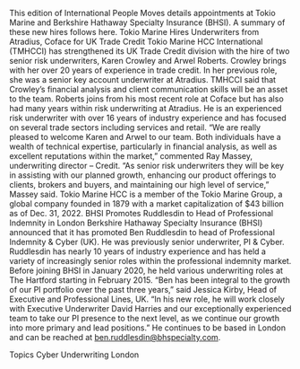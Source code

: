 This edition of International People Moves details appointments at Tokio Marine and Berkshire Hathaway Specialty Insurance (BHSI).
A summary of these new hires follows here.
Tokio Marine Hires Underwriters from Atradius, Coface for UK Trade Credit
Tokio Marine HCC International (TMHCCI) has strengthened its UK Trade Credit division with the hire of two senior risk underwriters, Karen Crowley and Arwel Roberts.
Crowley brings with her over 20 years of experience in trade credit. In her previous role, she was a senior key account underwriter at Atradius. TMHCCI said that Crowley’s financial analysis and client communication skills will be an asset to the team.
Roberts joins from his most recent role at Coface but has also had many years within risk underwriting at Atradius. He is an experienced risk underwriter with over 16 years of industry experience and has focused on several trade sectors including services and retail.
“We are really pleased to welcome Karen and Arwel to our team. Both individuals have a wealth of technical expertise, particularly in financial analysis, as well as excellent reputations within the market,” commented Ray Massey, underwriting director – Credit.
“As senior risk underwriters they will be key in assisting with our planned growth, enhancing our product offerings to clients, brokers and buyers, and maintaining our high level of service,” Massey said.
Tokio Marine HCC is a member of the Tokio Marine Group, a global company founded in 1879 with a market capitalization of $43 billion as of Dec. 31, 2022.
BHSI Promotes Ruddlesdin to Head of Professional Indemnity in London
Berkshire Hathaway Specialty Insurance (BHSI) announced that it has promoted Ben Ruddlesdin to head of Professional Indemnity & Cyber (UK). He was previously senior underwriter, PI & Cyber.
Ruddlesdin has nearly 10 years of industry experience and has held a variety of increasingly senior roles within the professional indemnity market. Before joining BHSI in January 2020, he held various underwriting roles at The Hartford starting in February 2015.
“Ben has been integral to the growth of our PI portfolio over the past three years,” said Jessica Kirby, Head of Executive and Professional Lines, UK. “In his new role, he will work closely with Executive Underwriter David Harries and our exceptionally experienced team to take our PI presence to the next level, as we continue our growth into more primary and lead positions.”
He continues to be based in London and can be reached at ben.ruddlesdin@bhspecialty.com.

Topics
Cyber
Underwriting
London
